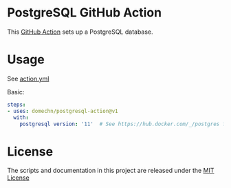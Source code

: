 # PostgreSQL GitHub Action

This [GitHub Action](https://github.com/features/actions) sets up a PostgreSQL database.

# Usage

See [action.yml](action.yml)

Basic:
```yaml
steps:
- uses: domechn/postgresql-action@v1
  with:
    postgresql version: '11'  # See https://hub.docker.com/_/postgres for available versions
```

# License

The scripts and documentation in this project are released under the [MIT License](LICENSE)

